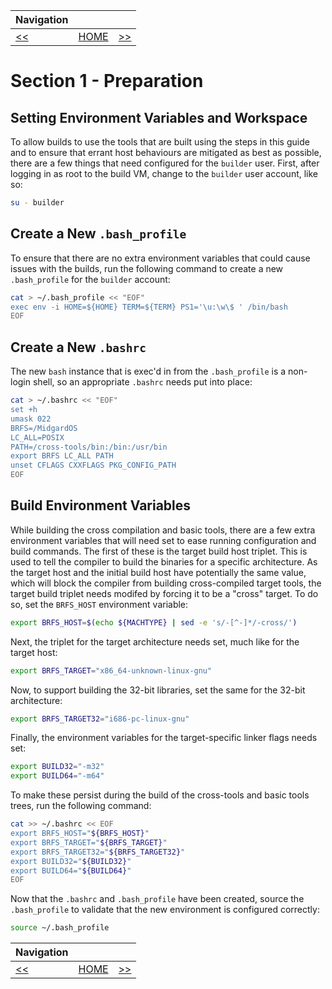 | Navigation |||
| --- | --- | ---: |
| [<<](./CreateBuildUser.md) | [HOME](./README.md) | [>>](./IgnoringPreFinalSWTests.md) |

# Section 1 - Preparation

## Setting Environment Variables and Workspace

To allow builds to use the tools that are built using the steps in this guide and to ensure that errant host behaviours are mitigated as best as possible, there are a few things that need configured for the `builder` user. First, after logging in as root to the build VM, change to the `builder` user account, like so:

```bash
su - builder
```

## Create a New `.bash_profile`

To ensure that there are no extra environment variables that could cause issues with the builds, run the following command to create a new `.bash_profile` for the `builder` account:

```bash
cat > ~/.bash_profile << "EOF"
exec env -i HOME=${HOME} TERM=${TERM} PS1='\u:\w\$ ' /bin/bash
EOF
```

## Create a New `.bashrc`

The new `bash` instance that is exec'd in from the `.bash_profile` is a non-login shell, so an appropriate `.bashrc` needs put into place:

```bash
cat > ~/.bashrc << "EOF"
set +h
umask 022
BRFS=/MidgardOS
LC_ALL=POSIX
PATH=/cross-tools/bin:/bin:/usr/bin
export BRFS LC_ALL PATH
unset CFLAGS CXXFLAGS PKG_CONFIG_PATH
EOF
```

## Build Environment Variables

While building the cross compilation and basic tools, there are a few extra environment variables that will need set to ease running configuration and build commands. The first of these is the target build host triplet. This is used to tell the compiler to build the binaries for a specific architecture. As the target host and the initial build host have potentially the same value, which will block the compiler from building cross-compiled target tools, the target build triplet needs modifed by forcing it to be a "cross" target. To do so, set the `BRFS_HOST` environment variable:

```bash
export BRFS_HOST=$(echo ${MACHTYPE} | sed -e 's/-[^-]*/-cross/')
```

Next, the triplet for the target architecture needs set, much like for the target host:

```bash
export BRFS_TARGET="x86_64-unknown-linux-gnu"
```

Now, to support building the 32-bit libraries, set the same for the 32-bit architecture:

```bash
export BRFS_TARGET32="i686-pc-linux-gnu"
```

Finally, the environment variables for the target-specific linker flags needs set:

```bash
export BUILD32="-m32"
export BUILD64="-m64"
```

To make these persist during the build of the cross-tools and basic tools trees, run the following command:

```bash
cat >> ~/.bashrc << EOF
export BRFS_HOST="${BRFS_HOST}"
export BRFS_TARGET="${BRFS_TARGET}"
export BRFS_TARGET32="${BRFS_TARGET32}"
export BUILD32="${BUILD32}"
export BUILD64="${BUILD64}"
EOF
```

Now that the `.bashrc` and `.bash_profile` have been created, source the `.bash_profile` to validate that the new environment is configured correctly:

```bash
source ~/.bash_profile
```

| Navigation |||
| --- | --- | ---: |
| [<<](./CreateBuildUser.md) | [HOME](./README.md) | [>>](./IgnoringPreFinalSWTests.md) |
